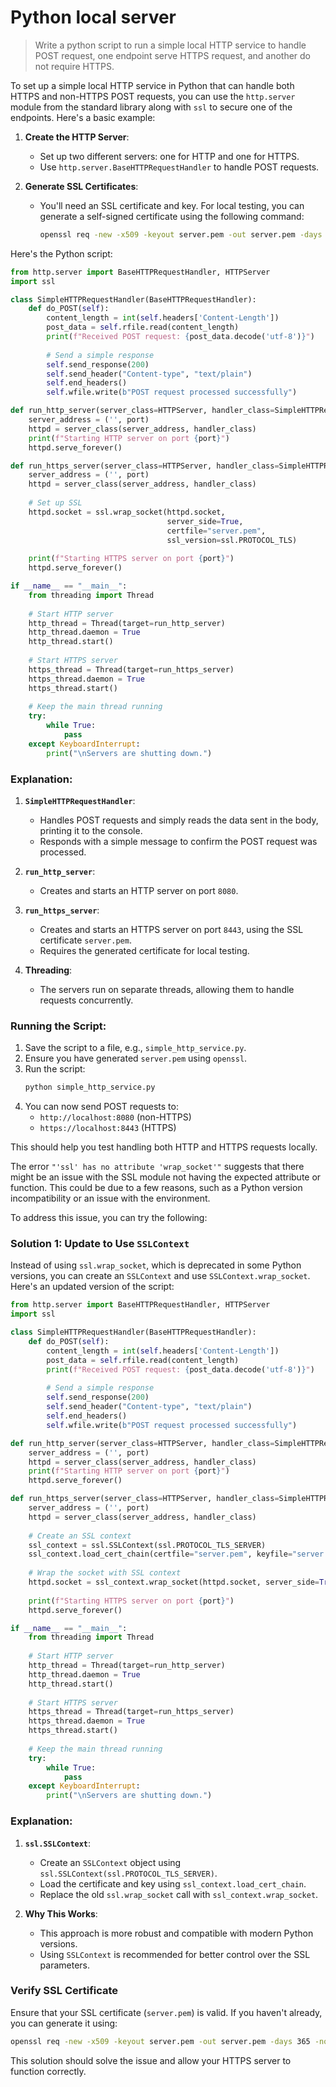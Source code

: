 # Python local server #

> Write a python script to run a simple local HTTP service to handle POST request, one 
> endpoint serve HTTPS request, and another do not require HTTPS.

To set up a simple local HTTP service in Python that can handle both HTTPS and non-HTTPS POST requests, you can use the `http.server` module from the standard library along with `ssl` to secure one of the endpoints. Here's a basic example:

1. **Create the HTTP Server**:
   - Set up two different servers: one for HTTP and one for HTTPS.
   - Use `http.server.BaseHTTPRequestHandler` to handle POST requests.
   
2. **Generate SSL Certificates**:
   - You'll need an SSL certificate and key. For local testing, you can generate a self-signed certificate using the following command:
     ```bash
     openssl req -new -x509 -keyout server.pem -out server.pem -days 365 -nodes
     ```

Here's the Python script:

```python
from http.server import BaseHTTPRequestHandler, HTTPServer
import ssl

class SimpleHTTPRequestHandler(BaseHTTPRequestHandler):
    def do_POST(self):
        content_length = int(self.headers['Content-Length'])
        post_data = self.rfile.read(content_length)
        print(f"Received POST request: {post_data.decode('utf-8')}")
        
        # Send a simple response
        self.send_response(200)
        self.send_header("Content-type", "text/plain")
        self.end_headers()
        self.wfile.write(b"POST request processed successfully")

def run_http_server(server_class=HTTPServer, handler_class=SimpleHTTPRequestHandler, port=8080):
    server_address = ('', port)
    httpd = server_class(server_address, handler_class)
    print(f"Starting HTTP server on port {port}")
    httpd.serve_forever()

def run_https_server(server_class=HTTPServer, handler_class=SimpleHTTPRequestHandler, port=8443):
    server_address = ('', port)
    httpd = server_class(server_address, handler_class)
    
    # Set up SSL
    httpd.socket = ssl.wrap_socket(httpd.socket,
                                   server_side=True,
                                   certfile="server.pem",
                                   ssl_version=ssl.PROTOCOL_TLS)
    
    print(f"Starting HTTPS server on port {port}")
    httpd.serve_forever()

if __name__ == "__main__":
    from threading import Thread
    
    # Start HTTP server
    http_thread = Thread(target=run_http_server)
    http_thread.daemon = True
    http_thread.start()
    
    # Start HTTPS server
    https_thread = Thread(target=run_https_server)
    https_thread.daemon = True
    https_thread.start()
    
    # Keep the main thread running
    try:
        while True:
            pass
    except KeyboardInterrupt:
        print("\nServers are shutting down.")
```

### Explanation:

1. **`SimpleHTTPRequestHandler`**:
   - Handles POST requests and simply reads the data sent in the body, printing it to the console.
   - Responds with a simple message to confirm the POST request was processed.

2. **`run_http_server`**:
   - Creates and starts an HTTP server on port `8080`.

3. **`run_https_server`**:
   - Creates and starts an HTTPS server on port `8443`, using the SSL certificate `server.pem`.
   - Requires the generated certificate for local testing.

4. **Threading**:
   - The servers run on separate threads, allowing them to handle requests concurrently.

### Running the Script:
1. Save the script to a file, e.g., `simple_http_service.py`.
2. Ensure you have generated `server.pem` using `openssl`.
3. Run the script:
   ```bash
   python simple_http_service.py
   ```
4. You can now send POST requests to:
   - `http://localhost:8080` (non-HTTPS)
   - `https://localhost:8443` (HTTPS)

This should help you test handling both HTTP and HTTPS requests locally.


The error `"'ssl' has no attribute 'wrap_socket'"` suggests that there might be an issue with the SSL module not having the expected attribute or function. This could be due to a few reasons, such as a Python version incompatibility or an issue with the environment. 

To address this issue, you can try the following:

### Solution 1: Update to Use `SSLContext`

Instead of using `ssl.wrap_socket`, which is deprecated in some Python versions, you can create an `SSLContext` and use `SSLContext.wrap_socket`. Here's an updated version of the script:

```python
from http.server import BaseHTTPRequestHandler, HTTPServer
import ssl

class SimpleHTTPRequestHandler(BaseHTTPRequestHandler):
    def do_POST(self):
        content_length = int(self.headers['Content-Length'])
        post_data = self.rfile.read(content_length)
        print(f"Received POST request: {post_data.decode('utf-8')}")
        
        # Send a simple response
        self.send_response(200)
        self.send_header("Content-type", "text/plain")
        self.end_headers()
        self.wfile.write(b"POST request processed successfully")

def run_http_server(server_class=HTTPServer, handler_class=SimpleHTTPRequestHandler, port=8080):
    server_address = ('', port)
    httpd = server_class(server_address, handler_class)
    print(f"Starting HTTP server on port {port}")
    httpd.serve_forever()

def run_https_server(server_class=HTTPServer, handler_class=SimpleHTTPRequestHandler, port=8443):
    server_address = ('', port)
    httpd = server_class(server_address, handler_class)
    
    # Create an SSL context
    ssl_context = ssl.SSLContext(ssl.PROTOCOL_TLS_SERVER)
    ssl_context.load_cert_chain(certfile="server.pem", keyfile="server.pem")
    
    # Wrap the socket with SSL context
    httpd.socket = ssl_context.wrap_socket(httpd.socket, server_side=True)
    
    print(f"Starting HTTPS server on port {port}")
    httpd.serve_forever()

if __name__ == "__main__":
    from threading import Thread
    
    # Start HTTP server
    http_thread = Thread(target=run_http_server)
    http_thread.daemon = True
    http_thread.start()
    
    # Start HTTPS server
    https_thread = Thread(target=run_https_server)
    https_thread.daemon = True
    https_thread.start()
    
    # Keep the main thread running
    try:
        while True:
            pass
    except KeyboardInterrupt:
        print("\nServers are shutting down.")
```

### Explanation:

1. **`ssl.SSLContext`**:
   - Create an `SSLContext` object using `ssl.SSLContext(ssl.PROTOCOL_TLS_SERVER)`.
   - Load the certificate and key using `ssl_context.load_cert_chain`.
   - Replace the old `ssl.wrap_socket` call with `ssl_context.wrap_socket`.

2. **Why This Works**:
   - This approach is more robust and compatible with modern Python versions.
   - Using `SSLContext` is recommended for better control over the SSL parameters.

### Verify SSL Certificate

Ensure that your SSL certificate (`server.pem`) is valid. If you haven't already, you can generate it using:
```bash
openssl req -new -x509 -keyout server.pem -out server.pem -days 365 -nodes
```

This solution should solve the issue and allow your HTTPS server to function correctly.